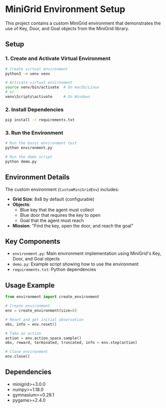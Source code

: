 # MiniGrid Environment Setup

This project contains a custom MiniGrid environment that demonstrates the use of Key, Door, and Goal objects from the MiniGrid library.

## Setup

### 1. Create and Activate Virtual Environment

```bash
# Create virtual environment
python3 -m venv venv

# Activate virtual environment
source venv/bin/activate  # On macOS/Linux
# or
venv\Scripts\activate     # On Windows
```

### 2. Install Dependencies

```bash
pip install -r requirements.txt
```

### 3. Run the Environment

```bash
# Run the basic environment test
python environment.py

# Run the demo script
python demo.py
```

## Environment Details

The custom environment (`CustomMiniGridEnv`) includes:

- **Grid Size**: 8x8 by default (configurable)
- **Objects**: 
  - Blue key that the agent must collect
  - Blue door that requires the key to open
  - Goal that the agent must reach
- **Mission**: "Find the key, open the door, and reach the goal"

## Key Components

- `environment.py`: Main environment implementation using MiniGrid's Key, Door, and Goal objects
- `demo.py`: Example script showing how to use the environment
- `requirements.txt`: Python dependencies

## Usage Example

```python
from environment import create_environment

# Create environment
env = create_environment(size=8)

# Reset and get initial observation
obs, info = env.reset()

# Take an action
action = env.action_space.sample()
obs, reward, terminated, truncated, info = env.step(action)

# Close environment
env.close()
```

## Dependencies

- minigrid>=3.0.0
- numpy>=1.18.0
- gymnasium>=0.28.1
- pygame>=2.4.0

